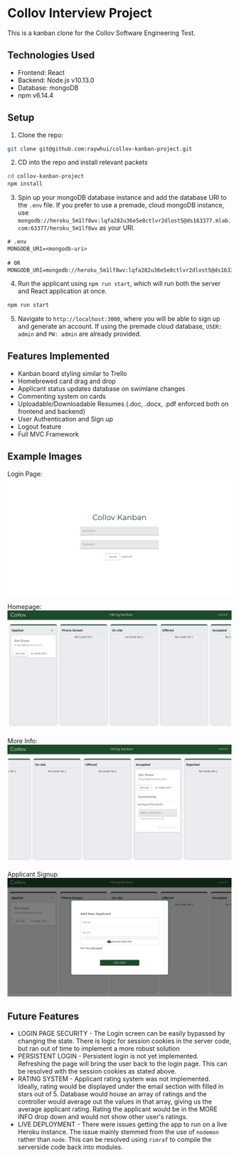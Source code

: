 # Collov Interview Project

This is a kanban clone for the Collov Software Engineering Test.

## Technologies Used

- Frontend: React
- Backend: Node.js v10.13.0
- Database: mongoDB
- npm v6.14.4

## Setup

1. Clone the repo:

```bash
git clone git@github.com:raywhui/collov-kanban-project.git
```

2. CD into the repo and install relevant packets

```bash
cd collov-kanban-project
npm install
```

3. Spin up your mongoDB database instance and add the database URI to the `.env` file. If you prefer to use a premade, cloud mongoDB instance, use `mongodb://heroku_5m1lf8wv:lqfa282u36e5e8ctlvr2dlost5@ds163377.mlab.com:63377/heroku_5m1lf8wv` as your URI.

```
# .env
MONGODB_URI=<mongodb-uri>

# OR
MONGODB_URI=mongodb://heroku_5m1lf8wv:lqfa282u36e5e8ctlvr2dlost5@ds163377.mlab.com:63377/heroku_5m1lf8wv
```

4. Run the applicant using `npm run start`, which will run both the server and React application at once.

```bash
npm run start
```

5. Navigate to `http://localhost:3000`, where you will be able to sign up and generate an account. If using the premade cloud database, `USER: admin` and `PW: admin` are already provided.

## Features Implemented

- Kanban board styling similar to Trello
- Homebrewed card drag and drop
- Applicant status updates database on swimlane changes
- Commenting system on cards
- Uploadable/Downloadable Resumes (.doc, .docx, .pdf enforced both on frontend and backend)
- User Authentication and Sign up
- Logout feature
- Full MVC Framework

## Example Images

Login Page:
![login](./images/login.png)

Homepage:
![homepage](./images/homepage.png)

More Info:
![more info](./images/moreinfo.png)

Applicant Signup
![applicant signup](./images/applicant.png)

## Future Features

- LOGIN PAGE SECURITY - The Login screen can be easily bypassed by changing the state. There is logic for session cookies in the server code, but ran out of time to implement a more robust solution
- PERSISTENT LOGIN - Persistent login is not yet implemented. Refreshing the page will bring the user back to the login page. This can be resolved with the session cookies as stated above.
- RATING SYSTEM - Applicant rating system was not implemented. Ideally, rating would be displayed under the email section with filled in stars out of 5. Database would house an array of ratings and the controller would average out the values in that array, giving us the average applicant rating. Rating the applicant would be in the MORE INFO drop down and would not show other user's ratings.
- LIVE DEPLOYMENT - There were issues getting the app to run on a live Heroku instance. The issue mainly stemmed from the use of `nodemon` rather than `node`. This can be resolved using `rimraf` to compile the serverside code back into modules.
